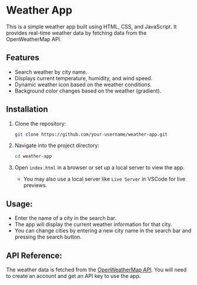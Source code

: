 # Weather App

This is a simple weather app built using HTML, CSS, and JavaScript. It provides real-time weather data by fetching data from the OpenWeatherMap API.

## Features

- Search weather by city name.
- Displays current temperature, humidity, and wind speed.
- Dynamic weather icon based on the weather conditions.
- Background color changes based on the weather (gradient).

## Installation

1. Clone the repository:
   ```bash
   git clone https://github.com/your-username/weather-app.git
   ```

2. Navigate into the project directory:
   ```bash
   cd weather-app
   ```

3. Open `index.html` in a browser or set up a local server to view the app.
   - You may also use a local server like `Live Server` in VSCode for live previews.


## Usage:

- Enter the name of a city in the search bar.
- The app will display the current weather information for that city.
- You can change cities by entering a new city name in the search bar and pressing the search button.

## API Reference:

The weather data is fetched from the [OpenWeatherMap API](https://openweathermap.org/). You will need to create an account and get an API key to use the app.



